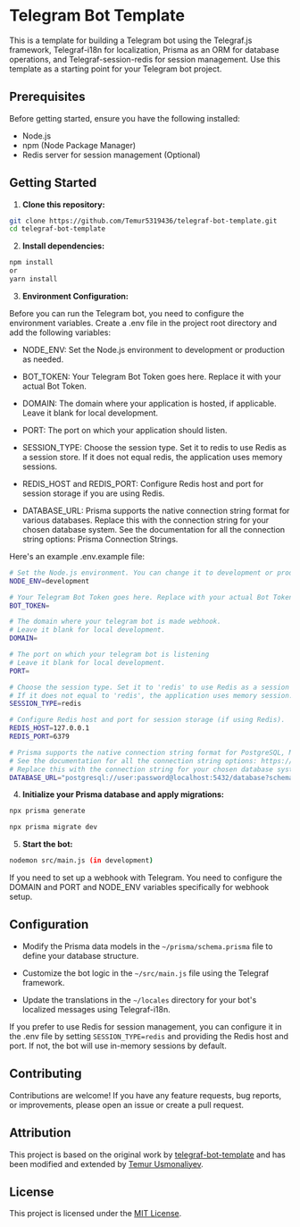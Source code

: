 # Telegram Bot Template

This is a template for building a Telegram bot using the Telegraf.js framework, Telegraf-i18n for localization, Prisma as an ORM for database operations, and Telegraf-session-redis for session management. Use this template as a starting point for your Telegram bot project.

## Prerequisites

Before getting started, ensure you have the following installed:

- Node.js
- npm (Node Package Manager)
- Redis server for session management (Optional)

## Getting Started

1. **Clone this repository:**

```bash
git clone https://github.com/Temur5319436/telegraf-bot-template.git
cd telegraf-bot-template
```

2. **Install dependencies:**

```bash
npm install
or 
yarn install
```

3. **Environment Configuration:**

Before you can run the Telegram bot, you need to configure the environment variables. Create a .env file in the project root directory and add the following variables:

- NODE_ENV: Set the Node.js environment to development or production as needed.

- BOT_TOKEN: Your Telegram Bot Token goes here. Replace it with your actual Bot Token.

- DOMAIN: The domain where your application is hosted, if applicable. Leave it blank for local development.

- PORT: The port on which your application should listen.

- SESSION_TYPE: Choose the session type. Set it to redis to use Redis as a session store. If it does not equal redis, the application uses memory sessions.

- REDIS_HOST and REDIS_PORT: Configure Redis host and port for session storage if you are using Redis.

- DATABASE_URL: Prisma supports the native connection string format for various databases. Replace this with the connection string for your chosen database system. See the documentation for all the connection string options: Prisma Connection Strings.

Here's an example .env.example file:
```bash
# Set the Node.js environment. You can change it to development or production.
NODE_ENV=development

# Your Telegram Bot Token goes here. Replace with your actual Bot Token.
BOT_TOKEN=

# The domain where your telegram bot is made webhook.
# Leave it blank for local development.
DOMAIN=

# The port on which your telegram bot is listening
# Leave it blank for local development.
PORT=

# Choose the session type. Set it to 'redis' to use Redis as a session store.
# If it does not equal to 'redis', the application uses memory session.
SESSION_TYPE=redis

# Configure Redis host and port for session storage (if using Redis).
REDIS_HOST=127.0.0.1
REDIS_PORT=6379

# Prisma supports the native connection string format for PostgreSQL, MySQL, SQLite, SQL Server, MongoDB, and CockroachDB.
# See the documentation for all the connection string options: https://pris.ly/d/connection-strings
# Replace this with the connection string for your chosen database system.
DATABASE_URL="postgresql://user:password@localhost:5432/database?schema=public"

```

4. **Initialize your Prisma database and apply migrations:**
```bash
npx prisma generate

npx prisma migrate dev
```

5. **Start the bot:**

```bash
nodemon src/main.js (in development)
```

If you need to set up a webhook with Telegram. You need to configure the DOMAIN and PORT and NODE_ENV variables specifically for webhook setup.

## Configuration

- Modify the Prisma data models in the `~/prisma/schema.prisma` file to define your database structure.

- Customize the bot logic in the `~/src/main.js` file using the Telegraf framework.

- Update the translations in the `~/locales` directory for your bot's localized messages using Telegraf-i18n.

If you prefer to use Redis for session management, you can configure it in the .env file by setting `SESSION_TYPE=redis` and providing the Redis host and port. If not, the bot will use in-memory sessions by default.

## Contributing

Contributions are welcome! If you have any feature requests, bug reports, or improvements, please open an issue or create a pull request.


## Attribution

This project is based on the original work by [telegraf-bot-template](https://github.com/mcpeblocker/telegraf-bot-template/) and has been modified and extended by [Temur Usmonaliyev](https://github.com/Temur5319436).


## License

This project is licensed under the [MIT License](https://choosealicense.com/licenses/mit/).
